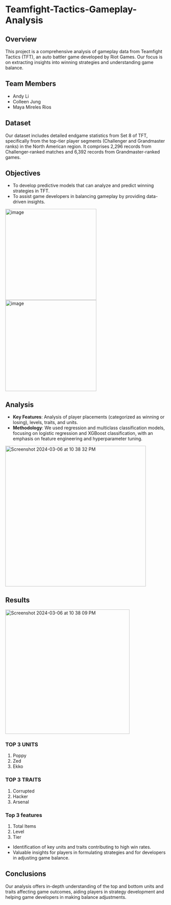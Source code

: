 # Teamfight-Tactics-Gameplay-Analysis


## Overview
This project is a comprehensive analysis of gameplay data from Teamfight Tactics (TFT), an auto battler game developed by Riot Games. Our focus is on extracting insights into winning strategies and understanding game balance.

## Team Members
- Andy Li
- Colleen Jung
- Maya Mireles Rios

## Dataset
Our dataset includes detailed endgame statistics from Set 8 of TFT, specifically from the top-tier player segments (Challenger and Grandmaster ranks) in the North American region. It comprises 2,296 records from Challenger-ranked matches and 6,392 records from Grandmaster-ranked games.


## Objectives
- To develop predictive models that can analyze and predict winning strategies in TFT.
- To assist game developers in balancing gameplay by providing data-driven insights.

<img width="285" alt="image" src="image" src="https://github.com/ColleenJung/Teamfight-Tactics-Gameplay-Analysis/assets/119357849/4847bb78-9c70-4ed7-98ae-272163d67bff">


<img width="285" alt="image" src="https://github.com/ColleenJung/Teamfight-Tactics-Gameplay-Analysis/assets/119357849/7612aa9e-e1cf-46fc-ae83-895fc7f21df3">


## Analysis
- **Key Features**: Analysis of player placements (categorized as winning or losing), levels, traits, and units.
- **Methodology**: We used regression and multiclass classification models, focusing on logistic regression and XGBoost classification, with an emphasis on feature engineering and hyperparameter tuning.


<img width="440" alt="Screenshot 2024-03-06 at 10 38 32 PM" src="https://github.com/ColleenJung/Teamfight-Tactics-Gameplay-Analysis/assets/119357849/c85d6ff2-9c26-46c5-9b7b-8677520ba6b5">

## Results

<img width="389" alt="Screenshot 2024-03-06 at 10 38 09 PM" src="https://github.com/ColleenJung/Teamfight-Tactics-Gameplay-Analysis/assets/119357849/1a1dabcb-31dd-4e3f-8b42-b95748376aa6">

### TOP 3 UNITS

1. Poppy
2. Zed
3. Ekko

### TOP 3 TRAITS

1. Corrupted
2. Hacker
3. Arsenal

### Top 3 features
1. Total Items
2. Level
3. Tier

- Identification of key units and traits contributing to high win rates.
- Valuable insights for players in formulating strategies and for developers in adjusting game balance.

## Conclusions
Our analysis offers in-depth understanding of the top and bottom units and traits affecting game outcomes, aiding players in strategy development and helping game developers in making balance adjustments.

